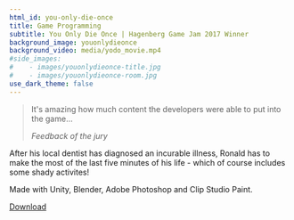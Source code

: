 ```yaml
---
html_id: you-only-die-once
title: Game Programming
subtitle: You Only Die Once | Hagenberg Game Jam 2017 Winner
background_image: youonlydieonce
background_video: media/yodo_movie.mp4
#side_images:
#    - images/youonlydieonce-title.jpg
#    - images/youonlydieonce-room.jpg
use_dark_theme: false
---
```


> It's amazing how much content the developers were able to put into the game...
>
> *Feedback of the jury*

After his local dentist has diagnosed an incurable illness, Ronald has to make the most of the last five minutes of his life - which of course includes some shady activites!

Made with Unity, Blender, Adobe Photoshop and Clip Studio Paint.

<a href="https://playful-interactive-environments.github.io/gamejam/2017/#you-only-die-once" class="button-link">Download</a>
<!--
    The button needs a custom class right now, so we can't do: [Download](https://playful-interactive-environments.github.io/gamejam/2017/#you-only-die-once)
-->